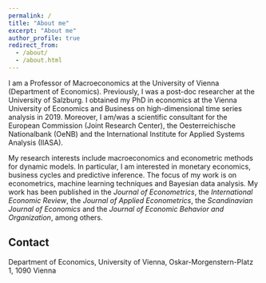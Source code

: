 ```yaml
---
permalink: /
title: "About me"
excerpt: "About me"
author_profile: true
redirect_from: 
  - /about/
  - /about.html
---
```


I am a Professor of Macroeconomics at the University of Vienna (Department of Economics). Previously, I was a post-doc researcher at the University of Salzburg. I obtained my PhD in economics at the Vienna University of Economics and Business on high-dimensional time series analysis in 2019. Moreover, I am/was a scientific consultant for the European Commission (Joint Research Center), the Oesterreichische Nationalbank (OeNB) and the International Institute for Applied Systems Analysis (IIASA). 

My research interests include macroeconomics and econometric methods for dynamic models. In particular, I am interested in monetary economics, business cycles and predictive inference. The focus of my work is on econometrics, machine learning techniques and Bayesian data analysis. My work has been published in the _Journal of Econometrics_, the _International Economic Review_, the _Journal of Applied Econometrics_, the _Scandinavian Journal of Economics_ and the _Journal of Economic Behavior and Organization_, among others.

Contact
-----
Department of Economics, University of Vienna, Oskar-Morgenstern-Platz 1, 1090 Vienna
